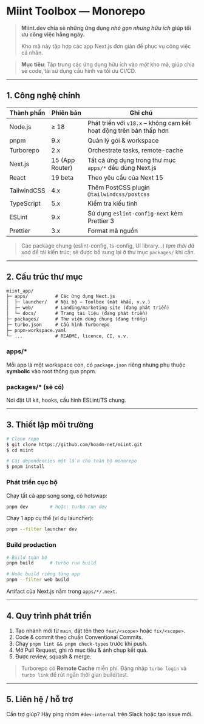 # Miint Toolbox — Monorepo

> **Miint.dev chia sẻ những ứng dụng _nhỏ gọn nhưng hữu ích_ giúp tối ưu công việc hằng ngày.**
>
> Kho mã này tập hợp các app Next.js đơn giản để phục vụ công việc cá nhân.

> **Mục tiêu**: Tập trung các ứng dụng hữu ích vào _một_ kho mã, giúp chia sẻ code, tái sử dụng cấu hình và tối ưu CI/CD.

---

## 1. Công nghệ chính

| Thành phần | Phiên bản | Ghi chú |
|------------|-----------|---------|
| Node.js    | ≥ 18      | Phát triển với `v18.x` – không cam kết hoạt động trên bản thấp hơn |
| pnpm       | 9.x       | Quản lý gói & workspace |
| Turborepo  | 2.x       | Orchestrate tasks, remote-cache |
| Next.js    | 15 (App Router) | Tất cả ứng dụng trong thư mục `apps/*` đều dùng Next.js |
| React      | 19 beta   | Theo yêu cầu của Next 15 |
| TailwindCSS| 4.x       | Thêm PostCSS plugin `@tailwindcss/postcss` |
| TypeScript | 5.x       | Kiểm tra kiểu tĩnh |
| ESLint     | 9.x       | Sử dụng `eslint-config-next` kèm Prettier 3 |
| Prettier   | 3.x       | Format mã nguồn |

> Các package chung (eslint-config, ts-config, UI library…) _tạm thời đã xoá_ để tái kiến trúc; sẽ được bổ sung lại ở thư mục `packages/` khi cần.

---

## 2. Cấu trúc thư mục

```txt
miint_app/
├─ apps/          # Các ứng dụng Next.js
│  ├─ launcher/   # Nội bộ – Toolbox (mật khẩu, v.v.)
│  ├─ web/        # Landing/marketing site (đang phát triển)
│  └─ docs/       # Trang tài liệu (đang phát triển)
├─ packages/      # Thư viện dùng chung (đang trống)
├─ turbo.json     # Cấu hình Turborepo
├─ pnpm-workspace.yaml
└─ ...            # README, licence, CI, v.v.
```

### apps/*
Mỗi app là một workspace con, có `package.json` riêng nhưng phụ thuộc **symbolic** vào root thông qua pnpm.

### packages/* (sẽ có)
Nơi đặt UI kit, hooks, cấu hình ESLint/TS chung.

---

## 3. Thiết lập môi trường

```bash
# Clone repo
$ git clone https://github.com/hoadm-net/miint.git
$ cd miint

# Cài dependencies một lần cho toàn bộ monorepo
$ pnpm install
```

### Phát triển cục bộ

Chạy tất cả app song song, có hotswap:

```bash
pnpm dev        # hoặc: turbo run dev
```

Chạy 1 app cụ thể (ví dụ launcher):

```bash
pnpm --filter launcher dev
```

### Build production

```bash
# Build toàn bộ
pnpm build      # turbo run build

# Hoặc build riêng từng app
pnpm --filter web build
```

Artifact của Next.js nằm trong `apps/*/.next`.

---

## 4. Quy trình phát triển

1. Tạo nhánh mới từ `main`, đặt tên theo `feat/<scope>` hoặc `fix/<scope>`.
2. Code & commit theo chuẩn Conventional Commits.
3. Chạy `pnpm lint && pnpm check-types` trước khi push.
4. Mở Pull Request, ghi rõ mục tiêu & ảnh chụp kết quả.
5. Được review, squash & merge.

> Turborepo có **Remote Cache** miễn phí. Đăng nhập `turbo login` và `turbo link` để rút ngắn thời gian build/test.

---

## 5. Liên hệ / hỗ trợ

Cần trợ giúp? Hãy ping nhóm `#dev-internal` trên Slack hoặc tạo issue mới.
